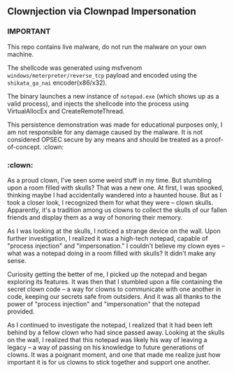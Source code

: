 ## Clownjection via Clownpad Impersonation

### IMPORTANT
This repo contains live malware, do not run the malware on your own machine. 

The shellcode was generated using msfvenom `windows/meterpreter/reverse_tcp` payload and encoded using the `shikata_ga_nai` encoder(x86/x32). 

The binary launches a new instance of `notepad.exe` (which shows up as a valid process), and injects the shellcode into the process using VirtualAllocEx and CreateRemoteThread. 

This persistence demonstration was made for educational purposes only, I am not responsible for any damage caused by the malware. It is not considered OPSEC secure by any means and should be treated as a proof-of-concept. :clown:

### :clown:
As a proud clown, I've seen some weird stuff in my time. But stumbling upon a room filled with skulls? That was a new one. At first, I was spooked, thinking maybe I had accidentally wandered into a haunted house. But as I took a closer look, I recognized them for what they were – clown skulls. Apparently, it's a tradition among us clowns to collect the skulls of our fallen friends and display them as a way of honoring their memory.

As I was looking at the skulls, I noticed a strange device on the wall. Upon further investigation, I realized it was a high-tech notepad, capable of "process injection" and "impersonation." I couldn't believe my clown eyes – what was a notepad doing in a room filled with skulls? It didn't make any sense.

Curiosity getting the better of me, I picked up the notepad and began exploring its features. It was then that I stumbled upon a file containing the secret clown code – a way for clowns to communicate with one another in code, keeping our secrets safe from outsiders. And it was all thanks to the power of "process injection" and "impersonation" that the notepad provided.

As I continued to investigate the notepad, I realized that it had been left behind by a fellow clown who had since passed away. Looking at the skulls on the wall, I realized that this notepad was likely his way of leaving a legacy – a way of passing on his knowledge to future generations of clowns. It was a poignant moment, and one that made me realize just how important it is for us clowns to stick together and support one another.
